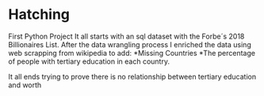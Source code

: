 # Hatching
First Python Project
It all starts with an sql dataset with the Forbe´s 2018 Billionaires List. 
After the data wrangling process I enriched the data using web scrapping from wikipedia to add:
*Missing Countries
*The percentage of people with tertiary education in each country. 

It all ends trying to prove there is no relationship between tertiary education and worth

 
